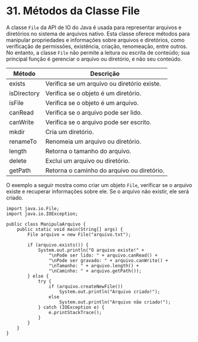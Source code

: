 # 31. Métodos da Classe File

A classe `File` da API de IO do Java é usada para representar arquivos e diretórios no sistema de arquivos nativo. Esta classe oferece métodos para manipular propriedades e informações sobre arquivos e diretórios, como verificação de permissões, existência, criação, renomeação, entre outros. No entanto, a classe `File` não permite a leitura ou escrita de conteúdo; sua principal função é gerenciar o arquivo ou diretório, e não seu conteúdo.

| Método      | Descrição                                       |
| ----------- | ----------------------------------------------- |
| exists      | Verifica se um arquivo ou diretório existe.     |
| isDirectory | Verifica se o objeto é um diretório.            |
| isFile      | Verifica se o objeto é um arquivo.              |
| canRead     | Verifica se o arquivo pode ser lido.            |
| canWrite    | Verifica se o arquivo pode ser escrito.         |
| mkdir       | Cria um diretório.                              |
| renameTo    | Renomeia um arquivo ou diretório.               |
| length      | Retorna o tamanho do arquivo.                   |
| delete      | Exclui um arquivo ou diretório.                 |
| getPath     | Retorna o caminho do arquivo ou diretório.      |

O exemplo a seguir mostra como criar um objeto `File`, verificar se o arquivo existe e recuperar informações sobre ele. Se o arquivo não existir, ele será criado.

```
import java.io.File;
import java.io.IOException;

public class ManipulaArquivo {
    public static void main(String[] args) {
        File arquivo = new File("arquivo.txt");

        if (arquivo.exists()) {
            System.out.println("O arquivo existe!" +
                "\nPode ser lido: " + arquivo.canRead() +
                "\nPode ser gravado: " + arquivo.canWrite() +
                "\nTamanho: " + arquivo.length() +
                "\nCaminho: " + arquivo.getPath());
        } else {
            try {
                if (arquivo.createNewFile())
                    System.out.println("Arquivo criado!");
                else
                    System.out.println("Arquivo não criado!");
            } catch (IOException e) {
                e.printStackTrace();
            }
        }
    }
}
```
